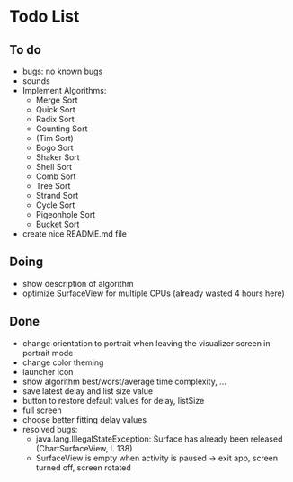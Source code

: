 # Todo List

## To do

+ bugs: no known bugs
+ sounds
+ Implement Algorithms:
  + Merge Sort
  + Quick Sort
  + Radix Sort
  + Counting Sort
  + (Tim Sort)
  + Bogo Sort
  + Shaker Sort
  + Shell Sort
  + Comb Sort
  + Tree Sort
  + Strand Sort
  + Cycle Sort
  + Pigeonhole Sort
  + Bucket Sort
+ create nice README.md file

## Doing

+ show description of algorithm
+ optimize SurfaceView for multiple CPUs (already wasted 4 hours here)

## Done

+ change orientation to portrait when leaving the visualizer screen in
  portrait mode
+ change color theming
+ launcher icon
+ show algorithm best/worst/average time complexity, ...
+ save latest delay and list size value
+ button to restore default values for delay, listSize
+ full screen
+ choose better fitting delay values
+ resolved bugs:
  + java.lang.IllegalStateException: Surface has already been released
    (ChartSurfaceView, l. 138)
  + SurfaceView is empty when activity is paused &rarr; exit app, screen
    turned off, screen rotated